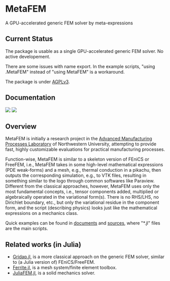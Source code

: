 # MetaFEM
A GPU-accelerated generic FEM solver by meta-expressions
## Current Status
The package is usable as a single GPU-accelerated generic FEM solver. No active developement.

There are some issues with name export. In the example scripts, "using .MetaFEM" instead of "using MetaFEM" is a workaround.

The package is under [AGPLv3](https://www.gnu.org/licenses/agpl-3.0.en.html).  

## Documentation

[![][docs-dev-img]][docs-dev-url] [![][docs-paper-img]][docs-paper-url]

## Overview

MetaFEM is initially a research project in the [Advanced Manufacturing Processes Laboratory](http://ampl.mech.northwestern.edu/index.html) of Northwestern University, attempting to provide fast, highly customizable evaluations for practical manufacturing processes.

Function-wise, MetaFEM is similar to a skeleton version of FEniCS or FreeFEM, i.e., MetaFEM takes in some high-level mathematical expressions (PDE weak-forms) and a mesh, e.g., thermal conduction in a pikachu, then outputs the corresponding simulation, e.g., to VTK files, resulting in something similar to the logo through common softwares like Paraview. Different from the classical approaches, however, MetaFEM uses only the most fundamental concepts, i.e., tensor components added, multiplied or algebraically operated in the variational form(s). There is no RHS/LHS, no Dirichlet boundary, etc., but only the variational residue in the component form, and the script (describing physics) looks just like the mathematical expressions on a mechanics class.

Quick examples can be found in [documents](https://jxx2.github.io/MetaFEM.jl/dev/examples/md/pikachu/pikachu/) and [sources](https://github.com/jxx2/MetaFEM/tree/main/examples), where "*.jl" files are the main scripts. 

## Related works (in Julia)
* [Gridap.jl](https://github.com/gridap/Gridap.jl), is a more classical approach on the generic FEM solver, similar to (a Julia version of) FEniCS/FreeFEM.
* [Ferrite.jl](https://github.com/Ferrite-FEM/Ferrite.jl), is a mesh system/finite element toolbox. 
* [JuliaFEM.jl](https://github.com/JuliaFEM/JuliaFEM.jl), is a solid mechanics solver.



[docs-dev-img]: https://img.shields.io/badge/docs-latest%20release-blue
[docs-dev-url]: https://jxx2.github.io/MetaFEM.jl/dev/

[docs-paper-img]: https://img.shields.io/badge/paper-arxiv-blue
[docs-paper-url]: https://arxiv.org/abs/2111.03541
